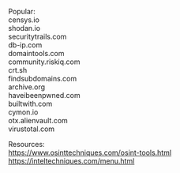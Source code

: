 Popular:<br>
censys.io<br>
shodan.io<br>
securitytrails.com<br>
db-ip.com<br>
domaintools.com<br>
community.riskiq.com<br>
crt.sh<br>
findsubdomains.com<br>
archive.org<br>
haveibeenpwned.com<br>
builtwith.com<br>
cymon.io<br>
otx.alienvault.com<br>
virustotal.com

Resources:<br>
https://www.osinttechniques.com/osint-tools.html<br>
https://inteltechniques.com/menu.html<br>
